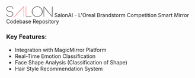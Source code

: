 <img src="sai_logo.png" width="25%">
SalonAI - L'Oreal Brandstorm Competition Smart Mirror Codebase Repository

### Key Features:
- Integration with MagicMirror Platform
- Real-Time Emotion Classification
- Face Shape Analysis (Classification of Shape)
- Hair Style Recommendation System

